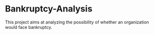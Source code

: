 # Bankruptcy-Analysis
This project aims at analyzing the possibility of whether an organization would face bankruptcy. 
